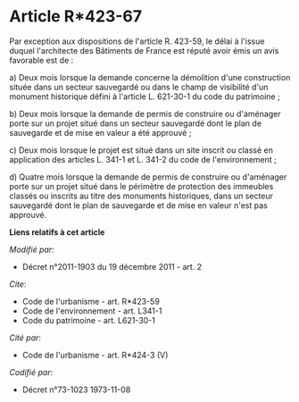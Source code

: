 # Article R*423-67

Par exception aux dispositions de l'article R. 423-59, le délai à l'issue duquel l'architecte des Bâtiments de France est
réputé avoir émis un avis favorable est de : 

a) Deux mois lorsque la demande concerne la démolition d'une construction située dans un secteur sauvegardé ou dans le champ
de visibilité d'un monument historique défini à l'article L. 621-30-1 du code du patrimoine ; 

b) Deux mois lorsque la demande de permis de construire ou d'aménager porte sur un projet situé dans un secteur sauvegardé
dont le plan de sauvegarde et de mise en valeur a été approuvé ; 

c) Deux mois lorsque le projet est situé dans un site inscrit ou classé en application des articles L. 341-1 et L. 341-2 du
code de l'environnement ; 

d) Quatre mois lorsque la demande de permis de construire ou d'aménager porte sur un projet situé dans le périmètre de
protection des immeubles classés ou inscrits au titre des monuments historiques, dans un secteur sauvegardé dont le plan de
sauvegarde et de mise en valeur n'est pas approuvé.

**Liens relatifs à cet article**

_Modifié par_:

  - Décret n°2011-1903 du 19 décembre 2011 - art. 2

_Cite_:

  - Code de l'urbanisme - art. R*423-59
  - Code de l'environnement - art. L341-1
  - Code du patrimoine - art. L621-30-1

_Cité par_:

  - Code de l'urbanisme - art. R*424-3 (V)

_Codifié par_:

  - Décret n°73-1023 1973-11-08
